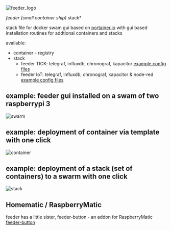 ![feeder_logo](https://github.com/holgerimbery/environment/raw/master/feeder_logo_small.jpg)

*feeder (small container ship)* stack*

stack file for docker swam gui based on [portainer.io](https://portainer.io) with gui based installation routines for addtional containers and stacks

available:
* container - registry
* stack
  * feeder TICK: telegraf, influxdb, chronograf, kapacitor [example config files]()
  * feeder IoT: telegraf, influxdb, chronograf, kapacitor & node-red [example config files]()

## example: feeder gui installed on a swam of two raspberrypi 3 
![swarm](https://github.com/holgerimbery/feeder/raw/master/pictures/swarm_success.png)

## example: deployment of container via template with one click
![container](https://github.com/holgerimbery/feeder/raw/master/pictures/container.png)

## example: deployment of a stack (set of containers) to a swarm with one click
![stack](https://github.com/holgerimbery/feeder/raw/master/pictures/stack.png)


## Homematic / RaspberryMatic
feeder has a little sister, feeder-button - an addon for RaspberryMatic 
[feeder-button](https://github.com/holgerimbery/feeder-button/releases)

